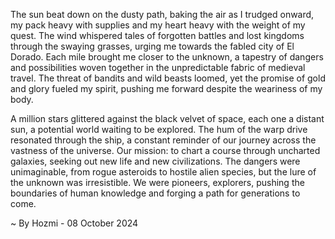 
The sun beat down on the dusty path, baking the air as I trudged onward, my pack heavy with supplies and my heart heavy with the weight of my quest. The wind whispered tales of forgotten battles and lost kingdoms through the swaying grasses, urging me towards the fabled city of El Dorado. Each mile brought me closer to the unknown, a tapestry of dangers and possibilities woven together in the unpredictable fabric of medieval travel. The threat of bandits and wild beasts loomed, yet the promise of gold and glory fueled my spirit, pushing me forward despite the weariness of my body.

A million stars glittered against the black velvet of space, each one a distant sun, a potential world waiting to be explored. The hum of the warp drive resonated through the ship, a constant reminder of our journey across the vastness of the universe. Our mission: to chart a course through uncharted galaxies, seeking out new life and new civilizations. The dangers were unimaginable, from rogue asteroids to hostile alien species, but the lure of the unknown was irresistible. We were pioneers, explorers, pushing the boundaries of human knowledge and forging a path for generations to come. 

~ By Hozmi - 08 October 2024
